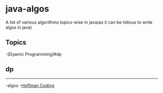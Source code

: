 # java-algos

A list of various algorithms topics-wise in java(as it can be tidious to write algos in java)

Topics
---
-[Dyamic Programming]#dp

## dp
---
-algos
-[Hoffman Coding]()
